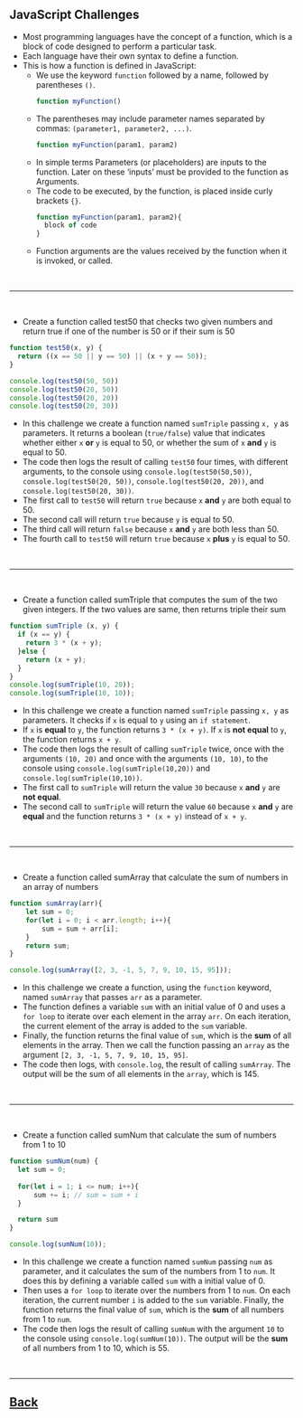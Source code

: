 ## JavaScript Challenges

- Most programming languages have the concept of a function, which is a block of code designed to perform a particular task.
- Each language have their own syntax to define a function.
- This is how a function is defined in JavaScript:
  - We use the keyword `function` followed by a name, followed by parentheses `()`.
    ```js
    function myFunction()
    ```
  - The parentheses may include parameter names separated by commas: `(parameter1, parameter2, ...)`.
    ```js
    function myFunction(param1, param2)
    ```
  - In simple terms Parameters (or placeholders) are inputs to the function. Later on these ‘inputs’ must be provided to the function as Arguments.
  - The code to be executed, by the function, is placed inside curly brackets `{}`.
    ```js
    function myFunction(param1, param2){
      block of code
    }
    ```
  - Function arguments are the values received by the function when it is invoked, or called.

<br />

---

<br />

- Create a function called test50 that checks two given numbers and return true if one of the number is 50 or if their sum is 50
```js
function test50(x, y) {
  return ((x == 50 || y == 50) || (x + y == 50));
}

console.log(test50(50, 50))
console.log(test50(20, 50))
console.log(test50(20, 20))
console.log(test50(20, 30))
```

- In this challenge we create a function named `sumTriple` passing `x, y` as parameters. It returns a boolean (`true/false`) value that indicates whether either `x` **or** `y` is equal to 50, or whether the sum of `x` **and** `y` is equal to 50.
- The code then logs the result of calling `test50` four times, with different arguments, to the console using `console.log(test50(50,50))`, `console.log(test50(20, 50))`, `console.log(test50(20, 20))`, and `console.log(test50(20, 30))`.
- The first call to `test50` will return `true` because `x` **and** `y` are both equal to 50.
- The second call will return `true` because `y` is equal to 50.
- The third call will return `false` because `x` **and** `y` are both less than 50.
- The fourth call to `test50` will return `true` because `x` **plus** `y` is equal to 50.

<br />

---

<br />

- Create a function called sumTriple that computes the sum of the two given integers. If the two values are same, then returns triple their sum
```js
function sumTriple (x, y) {
  if (x == y) {
    return 3 * (x + y);
  }else {
    return (x + y);
  }
}
console.log(sumTriple(10, 20));
console.log(sumTriple(10, 10));
```

- In this challenge we create a function named `sumTriple` passing `x, y` as parameters. It checks if `x` is equal to `y` using an `if statement`.
- If `x` is **equal** to `y`, the function returns `3 * (x + y)`. If `x` is **not equal** to `y`, the function returns `x + y`.
- The code then logs the result of calling `sumTriple` twice, once with the arguments `(10, 20)` and once with the arguments `(10, 10)`, to the console using `console.log(sumTriple(10,20))` and `console.log(sumTriple(10,10))`.
- The first call to `sumTriple` will return the value `30` because `x` **and** `y` are **not equal**.
- The second call to `sumTriple` will return the value `60` because `x` **and** `y` are **equal** and the function returns `3 * (x + y)` instead of `x + y`.

<br />

---

<br />

- Create a function called sumArray that calculate the sum of numbers in an array of numbers
```js
function sumArray(arr){
    let sum = 0;
    for(let i = 0; i < arr.length; i++){
        sum = sum + arr[i];
    }
    return sum;
}

console.log(sumArray([2, 3, -1, 5, 7, 9, 10, 15, 95]));
```

- In this challenge we create a function, using the `function` keyword, named `sumArray` that passes `arr` as a parameter. 
- The function defines a variable `sum` with an initial value of 0 and uses a `for loop` to iterate over each element in the array `arr`. On each iteration, the current element of the array is added to the `sum` variable. 
- Finally, the function returns the final value of `sum`, which is the **sum** of all elements in the array. Then we call the function passing an `array` as the argument `[2, 3, -1, 5, 7, 9, 10, 15, 95]`. 
- The code then logs, with `console.log`, the result of calling `sumArray`. The output will be the sum of all elements in the `array`, which is 145.

<br/>

---

<br />

- Create a function called sumNum that calculate the sum of numbers from 1 to 10
```js
function sumNum(num) {
  let sum = 0;
  
  for(let i = 1; i <= num; i++){
      sum += i; // sum = sum + i
  }

  return sum
}

console.log(sumNum(10));
```

- In this challenge we create a function named `sumNum` passing `num` as parameter, and it calculates the sum of the numbers from 1 to `num`. It does this by defining a variable called `sum` with a initial value of 0.
- Then uses a `for loop` to iterate over the numbers from 1 to `num`. On each iteration, the current number `i` is added to the `sum` variable. Finally, the function returns the final value of `sum`, which is the **sum** of all numbers from 1 to `num`.
- The code then logs the result of calling `sumNum` with the argument `10` to the console using `console.log(sumNum(10))`. The output will be the **sum** of all numbers from 1 to 10, which is 55.

<br />

---
[Back](../README.md)
---
